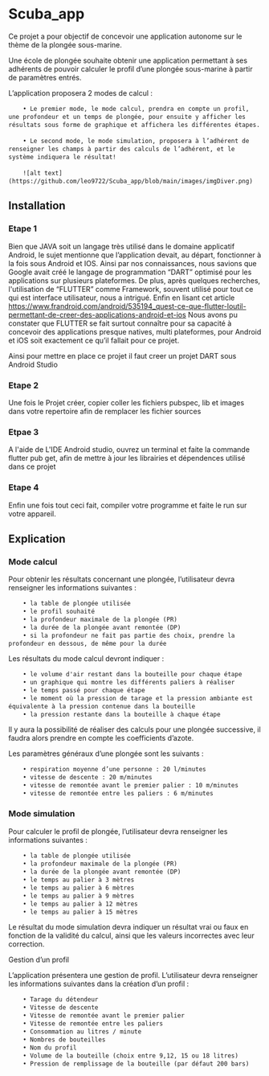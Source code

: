 # Scuba_app

Ce projet a pour objectif de concevoir une application autonome sur le thème de la plongée sous-marine.

Une école de plongée souhaite obtenir une application permettant à ses adhérents de pouvoir calculer le profil d’une plongée sous-marine à partir de paramètres entrés.

L’application proposera 2 modes de calcul :

        • Le premier mode, le mode calcul, prendra en compte un profil, une profondeur et un temps de plongée, pour ensuite y afficher les résultats sous forme de graphique et affichera les différentes étapes.

        • Le second mode, le mode simulation, proposera à l’adhérent de renseigner les champs à partir des calculs de l’adhérent, et le système indiquera le résultat!
        
        ![alt text](https://github.com/leo9722/Scuba_app/blob/main/images/imgDiver.png)
        
## Installation

### Etape 1 

Bien que JAVA soit un langage très utilisé dans le domaine applicatif Android, le sujet mentionne que l’application devait, au départ, fonctionner à la fois sous Android et IOS. 
Ainsi par nos connaissances, nous savions que Google avait créé le langage de programmation “DART” optimisé pour les applications sur plusieurs plateformes. De plus, après quelques recherches, l'utilisation de “FLUTTER” comme Framework, souvent utilisé pour tout ce qui est interface utilisateur, nous a intrigué. Enfin en lisant cet article  
https://www.frandroid.com/android/535194_quest-ce-que-flutter-loutil-permettant-de-creer-des-applications-android-et-ios 
Nous avons pu constater que FLUTTER se fait surtout connaître pour sa capacité à concevoir des applications presque natives, multi plateformes, pour Android et iOS soit exactement ce qu’il fallait pour ce projet.

Ainsi pour mettre en place ce projet il faut creer un projet DART sous Android Studio 

### Etape 2

Une fois le Projet créer, copier coller les fichiers pubspec, lib et images dans votre repertoire afin de remplacer les fichier sources

### Etpae 3

A l'aide de L'IDE Android studio, ouvrez un terminal et faite la commande flutter pub get, afin de mettre à jour les librairies et dépendences utilisé dans ce projet 

### Etape 4 

Enfin une fois tout ceci fait, compiler votre programme et faite le run sur votre appareil.


## Explication


### Mode calcul

Pour obtenir les résultats concernant une plongée, l’utilisateur devra renseigner les informations suivantes :

        • la table de plongée utilisée
        • le profil souhaité
        • la profondeur maximale de la plongée (PR)
        • la durée de la plongée avant remontée (DP)
        • si la profondeur ne fait pas partie des choix, prendre la profondeur en dessous, de même pour la durée
        
Les résultats du mode calcul devront indiquer :

        • le volume d'air restant dans la bouteille pour chaque étape
        • un graphique qui montre les différents paliers à réaliser
        • le temps passé pour chaque étape
        • le moment où la pression de tarage et la pression ambiante est équivalente à la pression contenue dans la bouteille
        • la pression restante dans la bouteille à chaque étape

Il y aura la possibilité de réaliser des calculs pour une plongée successive, il faudra alors prendre en compte les coefficients d’azote.

Les paramètres généraux d’une plongée sont les suivants :

        • respiration moyenne d’une personne : 20 l/minutes
        • vitesse de descente : 20 m/minutes
        • vitesse de remontée avant le premier palier : 10 m/minutes
        • vitesse de remontée entre les paliers : 6 m/minutes



### Mode simulation

Pour calculer le profil de plongée, l’utilisateur devra renseigner les informations suivantes :

        • la table de plongée utilisée
        • la profondeur maximale de la plongée (PR)
        • la durée de la plongée avant remontée (DP)
        • le temps au palier à 3 mètres
        • le temps au palier à 6 mètres
        • le temps au palier à 9 mètres
        • le temps au palier à 12 mètres
        • le temps au palier à 15 mètres

Le résultat du mode simulation devra indiquer un résultat vrai ou faux en fonction de la validité du calcul, ainsi que les valeurs incorrectes avec leur correction.

Gestion d’un profil

L’application présentera une gestion de profil. L’utilisateur devra renseigner les informations suivantes dans la création d’un profil :

        • Tarage du détendeur 
        • Vitesse de descente 
        • Vitesse de remontée avant le premier palier
        • Vitesse de remontée entre les paliers 
        • Consommation au litres / minute
        • Nombres de bouteilles
        • Nom du profil 
        • Volume de la bouteille (choix entre 9,12, 15 ou 18 litres)
        • Pression de remplissage de la bouteille (par défaut 200 bars)

